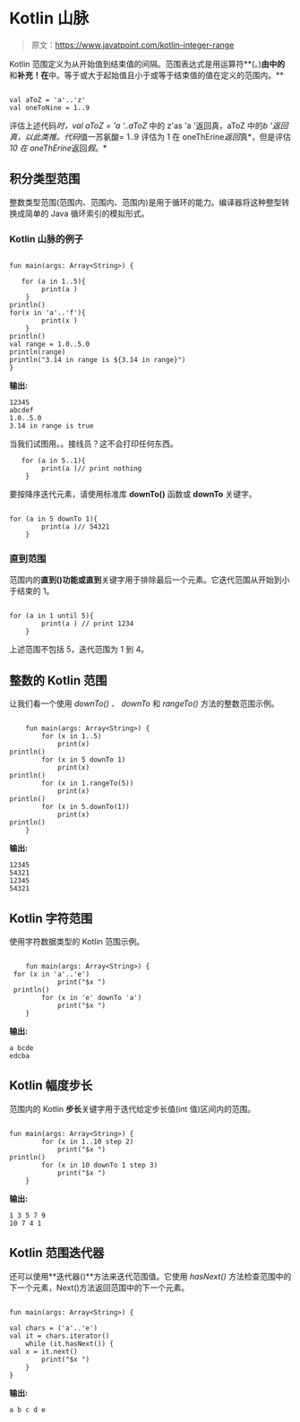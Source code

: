 # Kotlin 山脉

> 原文：<https://www.javatpoint.com/kotlin-integer-range>

Kotlin 范围定义为从开始值到结束值的间隔。范围表达式是用运算符**(。)**由中的**和**补充！在**中。等于或大于起始值且小于或等于结束值的值在定义的范围内。**

```

val aToZ = 'a'..'z'
val oneToNine = 1..9

```

评估上述代码*时，val aToZ = 'a '..aToZ* 中的 z'as 'a '返回真，aToZ 中的*b '返回真，以此类推。代码*值一苏氨酸= 1..9 评估为 1 在 oneThErine*返回*真*，但是评估 *10 在 oneThErine*返回*假*。*

## 积分类型范围

整数类型范围(范围内、范围内、范围内)是用于循环的能力。编译器将这种整型转换成简单的 Java 循环索引的模拟形式。

### Kotlin 山脉的例子

```

fun main(args: Array<String>) {

   for (a in 1..5){
        print(a )
    }
println()
for(x in 'a'..'f'){
        print(x )
    }
println()
val range = 1.0..5.0
println(range)
println("3.14 in range is ${3.14 in range}")
}

```

**输出:**

```
12345
abcdef
1.0..5.0
3.14 in range is true

```

当我们试图用。。接线员？这不会打印任何东西。

```
   for (a in 5..1){
        print(a )// print nothing
    }

```

要按降序迭代元素，请使用标准库 **downTo()** 函数或 **downTo** 关键字。

```

for (a in 5 downTo 1){
        print(a )// 54321
    }

```

### 直到范围

范围内的**直到()**功能或**直到**关键字用于排除最后一个元素。它迭代范围从开始到小于结束的 1。

```

for (a in 1 until 5){
        print(a ) // print 1234
    }

```

上述范围不包括 5，迭代范围为 1 到 4。

## 整数的 Kotlin 范围

让我们看一个使用 *downTo()* 、 *downTo* 和 *rangeTo()* 方法的整数范围示例。

```

    fun main(args: Array<String>) {
        for (x in 1..5)
            print(x)
println()
        for (x in 5 downTo 1)
            print(x)
println()
        for (x in 1.rangeTo(5))
            print(x)
println()
        for (x in 5.downTo(1))
            print(x)
println()
    }

```

**输出:**

```
12345
54321
12345
54321

```

## Kotlin 字符范围

使用字符数据类型的 Kotlin 范围示例。

```

    fun main(args: Array<String>) {
 for (x in 'a'..'e')
            print("$x ")
 println()
        for (x in 'e' downTo 'a')
            print("$x ")
    }

```

**输出:**

```
a bcde
edcba

```

## Kotlin 幅度步长

范围内的 Kotlin **步长**关键字用于迭代给定步长值(int 值)区间内的范围。

```

fun main(args: Array<String>) {
        for (x in 1..10 step 2)
            print("$x ")
println()
        for (x in 10 downTo 1 step 3)
            print("$x ")
    }

```

**输出:**

```
1 3 5 7 9 
10 7 4 1

```

## Kotlin 范围迭代器

还可以使用**迭代器()**方法来迭代范围值。它使用 *hasNext()* 方法检查范围中的下一个元素，Next()方法返回范围中的下一个元素。

```

fun main(args: Array<String>) {

val chars = ('a'..'e')
val it = chars.iterator()
    while (it.hasNext()) {
val x = it.next()
        print("$x ")
    }
}

```

**输出:**

```
a b c d e

```